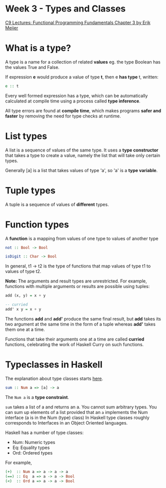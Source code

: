 # Week 3 - Types and Classes
[C9 Lectures: Functional Programming Fundamentals Chapter 3 by Erik Meijer](https://www.youtube.com/watch?v=4Z6BlLqAqt8)

# What is a type?
A type is a name for a collection of related __values__ eg. the type Boolean has the values True and False.

If expression __e__ would produce a value of type __t__, then e __has type__ t, written:

```haskell
e :: t
```

Every well formed expression has a type, which can be automatically calculated at compile time using a process called __type inference__.

All type errors are found at __compile time__, which makes programs __safer and faster__ by removing the need for type checks at runtime. 

# List types
A list is a sequence of values of the same type. It uses a __type constructor__ that takes a type to create a value, namely the list that will take only certain types. 

Generally [a] is a list that takes values of type 'a', so 'a' is a __type variable__. 

# Tuple types
A tuple is a sequence of values of __different__ types.

# Function types
A __function__ is a mapping from values of one type to values of another type 

```haskell
not :: Bool -> Bool

isDigit :: Char -> Bool
```

In general, t1 -> t2 is the type of functions that map values of type t1 to values of type t2.

__Note:__ 
The arguments and result types are unrestricted. For example, functions with multiple arguments or results are possible using tuples:

```haskell
add (x, y) = x + y

-- curried
add' x y = x + y
```

The functions __add__ and __add'__ produce the same final result, but __add__ takes its two argument at the same time in the form of a tuple whereas __add'__ takes them one at a time.

Functions that take their arguments one at a time are called __curried__ functions, celebrating the work of Haskell Curry on such functions.

# Typeclasses in Haskell
The explanation about type classes starts [here](https://youtu.be/4Z6BlLqAqt8?t=34m1s).

```haskell
sum :: Num a => [a] -> a
```

The `Num a` is a __type constraint__.

`sum` takes a list of a and returns an a. You cannot sum arbitrary types. You can sum up elements of a list provided that an `a` implements the Num interface (a is in the Num (type) class) In Haskell type classes roughly corresponds to Interfaces in an Object Oriented languages. 

Haskell has a number of type classes:

- Num: Numeric types
- Eq: Equality types
- Ord: Ordered types

For example,

```haskell
(+)  :: Num a => a -> a -> a
(==) :: Eq  a => a -> a -> Bool
(<)  :: Ord a => a -> a -> Bool
```

